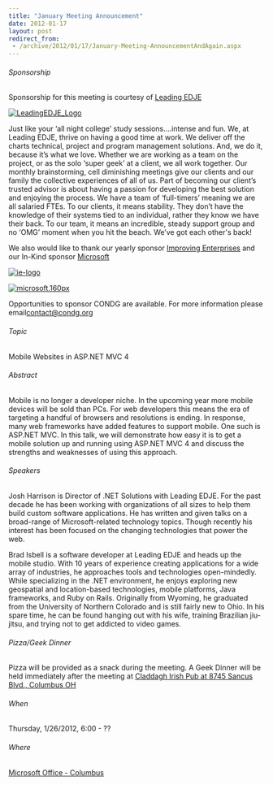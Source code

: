 ```yaml
---
title: "January Meeting Announcement"
date: 2012-01-17
layout: post
redirect_from:
 - /archive/2012/01/17/January-Meeting-AnnouncementAndAgain.aspx
---
```


###### Sponsorship


Sponsorship for this meeting is courtesy of [Leading EDJE](http://www.leadingedje.com/)



[![LeadingEDJE_Logo](http://leadingedje.com/images/leading-edje_logo.png "LeadingEDJE_Logo")](http://leadingedje.com/images/leading-edje_logo.png)



Just like your ‘all night college’ study sessions….intense and fun. We, at Leading EDJE, thrive on having a good time at work. We deliver off the charts technical, project and program management solutions. And, we do it, because it’s what we love. Whether we are working as a team on the project, or as the solo ‘super geek’ at a client, we all work together. Our monthly brainstorming, cell diminishing meetings give our clients and our family the collective experiences of all of us. Part of becoming our client’s trusted advisor is about having a passion for developing the best solution and enjoying the process. We have a team of ‘full-timers’ meaning we are all salaried FTEs. To our clients, it means stability. They don’t have the knowledge of their systems tied to an individual, rather they know we have their back. To our team, it means an incredible, steady support group and no ‘OMG’ moment when you hit the beach. We’ve got each other's back!



We also would like to thank our yearly sponsor [Improving Enterprises](http://www.improvingenterprises.com/) and our In-Kind sponsor [Microsoft](http://msdn.microsoft.com/en-us/default.aspx)



[![ie-logo](http://condg.org/images/condg_org/Windows-Live-Writer/February-Meeting-Announcement_BD2C/ie-logo_thumb.jpg "ie-logo")](http://condg.org/images/condg_org/Windows-Live-Writer/February-Meeting-Announcement_BD2C/ie-logo_2.jpg)



[![microsoft.160px](http://condg.org/images/condg_org/WindowsLiveWriter/JuneMeetingAnnouncement_C169/microsoft.160px_thumb_1.png "microsoft.160px")](http://condg.org/images/condg_org/WindowsLiveWriter/JuneMeetingAnnouncement_C169/microsoft.160px_4.png)



Opportunities to sponsor CONDG are available. For more information please email[contact@condg.org](mailto:contact@condg.org)


###### Topic


Mobile Websites in ASP.NET MVC 4


###### Abstract


Mobile is no longer a developer niche. In the upcoming year more mobile devices will be sold than PCs. For web developers this means the era of targeting a handful of browsers and resolutions is ending. In response, many web frameworks have added features to support mobile. One such is ASP.NET MVC. In this talk, we will demonstrate how easy it is to get a mobile solution up and running using ASP.NET MVC 4 and discuss the strengths and weaknesses of using this approach.


###### Speakers


Josh Harrison is Director of .NET Solutions with Leading EDJE. For the past decade he has been working with organizations of all sizes to help them build custom software applications. He has written and given talks on a broad-range of Microsoft-related technology topics. Though recently his interest has been focused on the changing technologies that power the web.



Brad Isbell is a software developer at Leading EDJE and heads up the mobile studio. With 10 years of experience creating applications for a wide array of industries, he approaches tools and technologies open-mindedly. While specializing in the .NET environment, he enjoys exploring new geospatial and location-based technologies, mobile platforms, Java frameworks, and Ruby on Rails. Originally from Wyoming, he graduated from the University of Northern Colorado and is still fairly new to Ohio. In his spare time, he can be found hanging out with his wife, training Brazilian jiu-jitsu, and trying not to get addicted to video games.


###### Pizza/Geek Dinner


Pizza will be provided as a snack during the meeting. A Geek Dinner will be held immediately after the meeting at [Claddagh Irish Pub at 8745 Sancus Blvd., Columbus OH](http://www.bing.com/local/details.aspx?lid=YN671x11725012&amp;qt=yp&amp;what=claddagh&amp;where=Columbus,+Ohio&amp;s_cid=ansPhBkYp02&amp;mkt=en-us&amp;q=claddagh&amp;FORM=LARE)


###### When


Thursday, 1/26/2012, 6:00 - ??


###### Where
 [Microsoft Office - Columbus](http://maps.google.com/maps?f=q&amp;hl=en&amp;q=8800+Lyra+Dr.+Columbus,+OH+43240&amp;om=1)